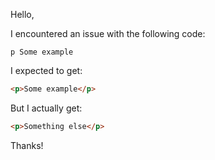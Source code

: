 Hello,

I encountered an issue with the following code:
```pug
p Some example
```

I expected to get:
```html
<p>Some example</p>
```

But I actually get:
```html
<p>Something else</p>
```

Thanks!